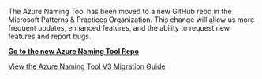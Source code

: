 The Azure Naming Tool has been moved to a new GitHub repo in the Microsoft Patterns & Practices Organization. 
This change will allow us more frequent updates, enhanced features, and the ability to request new features and report bugs.

[**Go to the new Azure Naming Tool Repo**](https://github.com/mspnp/AzureNamingTool)

[View the Azure Naming Tool V3 Migration Guide](https://github.com/mspnp/AzureNamingTool/wiki/v3.0.0-Repository-Migration-Instructions)